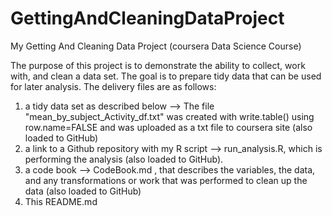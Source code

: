 # GettingAndCleaningDataProject
My Getting And Cleaning Data Project (coursera Data Science Course)

The purpose of this project is to demonstrate the ability to collect, work with, and clean a data set. The goal is to prepare tidy data that can be used for later analysis. The delivery files are as follows:
1) a tidy data set as described below --> The file "mean_by_subject_Activity_df.txt" was created with write.table() using row.name=FALSE  and was uploaded as a txt file to coursera site (also loaded to GitHub)
2) a link to a Github repository with my R script --> run_analysis.R,  which is performing the analysis (also loaded to GitHub).
3) a code book --> CodeBook.md , that describes the variables, the data, and any transformations or work that was performed to clean up the data (also loaded to GitHub)
4) This README.md 

